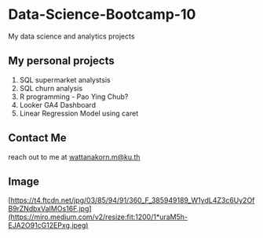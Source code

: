 # Data-Science-Bootcamp-10
My data science and analytics projects

## My personal projects

1. SQL supermarket analystsis
2. SQL churn analysis
3. R programming - Pao Ying Chub?
4. Looker GA4 Dashboard
5. Linear Regression Model using caret

##  Contact Me
reach out to me at wattanakorn.m@ku.th

## Image
[https://t4.ftcdn.net/jpg/03/85/94/91/360_F_385949189_W1ydL4Z3c6Uy2OfB9rZNdbxVaIMOs16F.jpg](https://miro.medium.com/v2/resize:fit:1200/1*uraM5h-EJA2O91cG12EPxg.jpeg)
